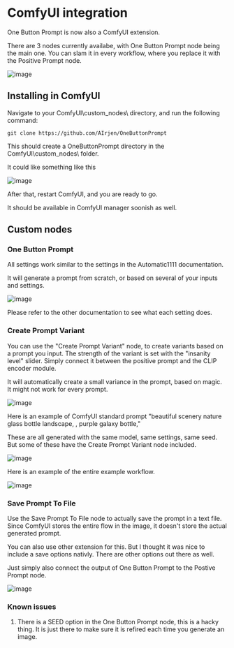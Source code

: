 # ComfyUI integration
One Button Prompt is now also a ComfyUI extension.

There are 3 nodes currently availabe, with One Button Prompt node being the main one.
You can slam it in every workflow, where you replace it with the Positive Prompt node.

![image](https://github.com/AIrjen/OneButtonPrompt/assets/130234949/a9c6b449-772b-495c-b39d-eda0be38a203)


## Installing in ComfyUI

Navigate to your ComfyUI\custom_nodes\ directory, and run the following command:
```
git clone https://github.com/AIrjen/OneButtonPrompt
```

This should create a OneButtonPrompt directory in the ComfyUI\custom_nodes\ folder.

It could like something like this

![image](https://github.com/AIrjen/OneButtonPrompt/assets/130234949/50f9d8b4-dd0a-4c87-b8c4-25a159c71d75)

After that, restart ComfyUI, and you are ready to go.

It should be available in ComfyUI manager soonish as well.

## Custom nodes

### One Button Prompt

All settings work similar to the settings in the Automatic1111 documentation.

It will generate a prompt from scratch, or based on several of your inputs and settings.

![image](https://github.com/AIrjen/OneButtonPrompt/assets/130234949/bca84637-a667-48e4-888d-9b0318eb4f43)

Please refer to the other documentation to see what each setting does.

### Create Prompt Variant
You can use the "Create Prompt Variant" node, to create variants based on a prompt you input. The strength of the variant is set with the "insanity level" slider. Simply connect it between the positive prompt and the CLIP encoder module.

It will automatically create a small variance in the prompt, based on magic. It might not work for every prompt.

![image](https://github.com/AIrjen/OneButtonPrompt/assets/130234949/a0191a18-eac9-4261-ab26-4dfdd997dad0)

Here is an example of ComfyUI standard prompt "beautiful scenery nature glass bottle landscape, , purple galaxy bottle,"

These are all generated with the same model, same settings, same seed. But some of these have the Create Prompt Variant node included.

![image](https://github.com/AIrjen/OneButtonPrompt/assets/130234949/dfe7fc06-face-4949-a048-d310504d3c3c)

Here is an example of the entire example workflow.

![image](https://github.com/AIrjen/OneButtonPrompt/assets/130234949/117fc612-5a7d-4b0d-b163-adf8ff84555c)

### Save Prompt To File

Use the Save Prompt To File node to actually save the prompt in a text file. Since ComfyUI stores the entire flow in the image, it doesn't store the actual generated prompt.

You can also use other extension for this. But I thought it was nice to include a save options nativly. There are other options out there as well.

Just simply also connect the output of One Button Prompt to the Postive Prompt node.

![image](https://github.com/AIrjen/OneButtonPrompt/assets/130234949/1557546d-36f3-4ce0-9532-cf5a8386297d)


### Known issues

1. There is a SEED option in the One Button Prompt node, this is a hacky thing. It is just there to make sure it is refired each time you generate an image.

